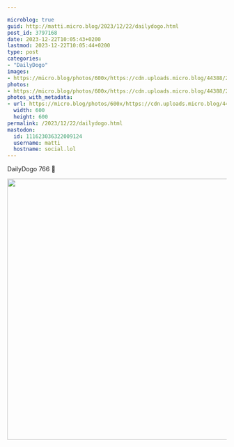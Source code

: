 ```yaml
---

microblog: true
guid: http://matti.micro.blog/2023/12/22/dailydogo.html
post_id: 3797168
date: 2023-12-22T10:05:43+0200
lastmod: 2023-12-22T10:05:44+0200
type: post
categories:
- "DailyDogo"
images:
- https://micro.blog/photos/600x/https://cdn.uploads.micro.blog/44388/2023/3bfba0ed6e694c90b632c81a040bd5d7.jpg
photos:
- https://micro.blog/photos/600x/https://cdn.uploads.micro.blog/44388/2023/3bfba0ed6e694c90b632c81a040bd5d7.jpg
photos_with_metadata:
- url: https://micro.blog/photos/600x/https://cdn.uploads.micro.blog/44388/2023/3bfba0ed6e694c90b632c81a040bd5d7.jpg
  width: 600
  height: 600
permalink: /2023/12/22/dailydogo.html
mastodon:
  id: 111623036322009124
  username: matti
  hostname: social.lol
---
```

DailyDogo 766 🐶

<img src="/media/uploads/2023/3bfba0ed6e694c90b632c81a040bd5d7.jpg" width="600" height="600" alt="" />
